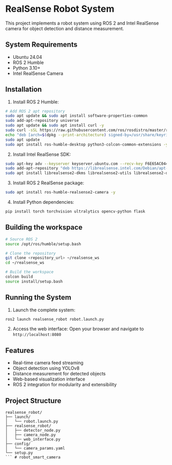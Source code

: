 # RealSense Robot System

This project implements a robot system using ROS 2 and Intel RealSense camera for object detection and distance measurement.

## System Requirements

- Ubuntu 24.04
- ROS 2 Humble
- Python 3.10+
- Intel RealSense Camera

## Installation

1. Install ROS 2 Humble:
```bash
# Add ROS 2 apt repository
sudo apt update && sudo apt install software-properties-common
sudo add-apt-repository universe
sudo apt update && sudo apt install curl -y
sudo curl -sSL https://raw.githubusercontent.com/ros/rosdistro/master/ros.key -o /usr/share/keyrings/ros-archive-keyring.gpg
echo "deb [arch=$(dpkg --print-architecture) signed-by=/usr/share/keyrings/ros-archive-keyring.gpg] http://packages.ros.org/ros2/ubuntu $(. /etc/os-release && echo $UBUNTU_CODENAME) main" | sudo tee /etc/apt/sources.list.d/ros2.list > /dev/null
sudo apt update
sudo apt install ros-humble-desktop python3-colcon-common-extensions -y
```

2. Install Intel RealSense SDK:
```bash
sudo apt-key adv --keyserver keyserver.ubuntu.com --recv-key F6E65AC044F831AC80A06380C8B3A55A6F3EFCDE || sudo apt-key adv --keyserver hkp://keyserver.ubuntu.com:80 --recv-key F6E65AC044F831AC80A06380C8B3A55A6F3EFCDE
sudo add-apt-repository "deb https://librealsense.intel.com/Debian/apt-repo $(lsb_release -cs) main" -u
sudo apt install librealsense2-dkms librealsense2-utils librealsense2-dev -y
```

3. Install ROS 2 RealSense package:
```bash
sudo apt install ros-humble-realsense2-camera -y
```

4. Install Python dependencies:
```bash
pip install torch torchvision ultralytics opencv-python flask
```

## Building the workspace

```bash
# Source ROS 2
source /opt/ros/humble/setup.bash

# Clone the repository
git clone <repository_url> ~/realsense_ws
cd ~/realsense_ws

# Build the workspace
colcon build
source install/setup.bash
```

## Running the System

1. Launch the complete system:
```bash
ros2 launch realsense_robot robot.launch.py
```

2. Access the web interface:
Open your browser and navigate to `http://localhost:8080`

## Features

- Real-time camera feed streaming
- Object detection using YOLOv8
- Distance measurement for detected objects
- Web-based visualization interface
- ROS 2 integration for modularity and extensibility

## Project Structure

```
realsense_robot/
├── launch/
│   └── robot.launch.py
├── realsense_robot/
│   ├── detector_node.py
│   ├── camera_node.py
│   └── web_interface.py
├── config/
│   └── camera_params.yaml
└── setup.py
``` # robot_smart_camera
